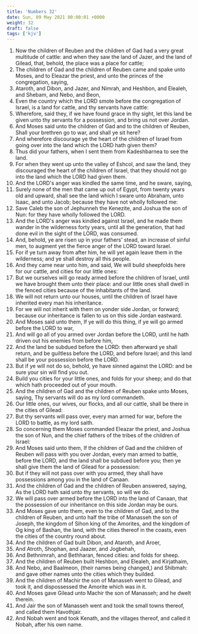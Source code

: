 ```yaml
---
title: 'Numbers 32'
date: Sun, 09 May 2021 00:00:01 +0000
weight: 32
draft: false
tags: ['kjv'] 
---
```


1. Now the children of Reuben and the children of Gad had a very great multitude of cattle: and when they saw the land of Jazer, and the land of Gilead, that, behold, the place was a place for cattle;
2. The children of Gad and the children of Reuben came and spake unto Moses, and to Eleazar the priest, and unto the princes of the congregation, saying,
3. Ataroth, and Dibon, and Jazer, and Nimrah, and Heshbon, and Elealeh, and Shebam, and Nebo, and Beon,
4. Even the country which the LORD smote before the congregation of Israel, is a land for cattle, and thy servants have cattle:
5. Wherefore, said they, if we have found grace in thy sight, let this land be given unto thy servants for a possession, and bring us not over Jordan.
6. And Moses said unto the children of Gad and to the children of Reuben, Shall your brethren go to war, and shall ye sit here?
7. And wherefore discourage ye the heart of the children of Israel from going over into the land which the LORD hath given them?
8. Thus did your fathers, when I sent them from Kadeshbarnea to see the land.
9. For when they went up unto the valley of Eshcol, and saw the land, they discouraged the heart of the children of Israel, that they should not go into the land which the LORD had given them.
10. And the LORD's anger was kindled the same time, and he sware, saying,
11. Surely none of the men that came up out of Egypt, from twenty years old and upward, shall see the land which I sware unto Abraham, unto Isaac, and unto Jacob; because they have not wholly followed me:
12. Save Caleb the son of Jephunneh the Kenezite, and Joshua the son of Nun: for they have wholly followed the LORD.
13. And the LORD's anger was kindled against Israel, and he made them wander in the wilderness forty years, until all the generation, that had done evil in the sight of the LORD, was consumed.
14. And, behold, ye are risen up in your fathers' stead, an increase of sinful men, to augment yet the fierce anger of the LORD toward Israel.
15. For if ye turn away from after him, he will yet again leave them in the wilderness; and ye shall destroy all this people.
16. And they came near unto him, and said, We will build sheepfolds here for our cattle, and cities for our little ones:
17. But we ourselves will go ready armed before the children of Israel, until we have brought them unto their place: and our little ones shall dwell in the fenced cities because of the inhabitants of the land.
18. We will not return unto our houses, until the children of Israel have inherited every man his inheritance.
19. For we will not inherit with them on yonder side Jordan, or forward; because our inheritance is fallen to us on this side Jordan eastward.
20. And Moses said unto them, If ye will do this thing, if ye will go armed before the LORD to war,
21. And will go all of you armed over Jordan before the LORD, until he hath driven out his enemies from before him,
22. And the land be subdued before the LORD: then afterward ye shall return, and be guiltless before the LORD, and before Israel; and this land shall be your possession before the LORD.
23. But if ye will not do so, behold, ye have sinned against the LORD: and be sure your sin will find you out.
24. Build you cities for your little ones, and folds for your sheep; and do that which hath proceeded out of your mouth.
25. And the children of Gad and the children of Reuben spake unto Moses, saying, Thy servants will do as my lord commandeth.
26. Our little ones, our wives, our flocks, and all our cattle, shall be there in the cities of Gilead:
27. But thy servants will pass over, every man armed for war, before the LORD to battle, as my lord saith.
28. So concerning them Moses commanded Eleazar the priest, and Joshua the son of Nun, and the chief fathers of the tribes of the children of Israel:
29. And Moses said unto them, If the children of Gad and the children of Reuben will pass with you over Jordan, every man armed to battle, before the LORD, and the land shall be subdued before you; then ye shall give them the land of Gilead for a possession:
30. But if they will not pass over with you armed, they shall have possessions among you in the land of Canaan.
31. And the children of Gad and the children of Reuben answered, saying, As the LORD hath said unto thy servants, so will we do.
32. We will pass over armed before the LORD into the land of Canaan, that the possession of our inheritance on this side Jordan may be ours.
33. And Moses gave unto them, even to the children of Gad, and to the children of Reuben, and unto half the tribe of Manasseh the son of Joseph, the kingdom of Sihon king of the Amorites, and the kingdom of Og king of Bashan, the land, with the cities thereof in the coasts, even the cities of the country round about.
34. And the children of Gad built Dibon, and Ataroth, and Aroer,
35. And Atroth, Shophan, and Jaazer, and Jogbehah,
36. And Bethnimrah, and Bethharan, fenced cities: and folds for sheep.
37. And the children of Reuben built Heshbon, and Elealeh, and Kirjathaim,
38. And Nebo, and Baalmeon, (their names being changed,) and Shibmah: and gave other names unto the cities which they builded.
39. And the children of Machir the son of Manasseh went to Gilead, and took it, and dispossessed the Amorite which was in it.
40. And Moses gave Gilead unto Machir the son of Manasseh; and he dwelt therein.
41. And Jair the son of Manasseh went and took the small towns thereof, and called them Havothjair.
42. And Nobah went and took Kenath, and the villages thereof, and called it Nobah, after his own name.

